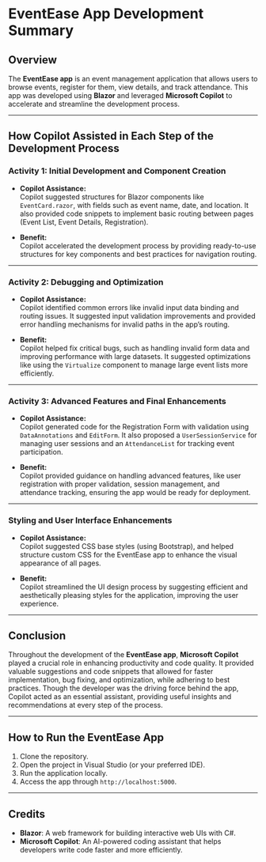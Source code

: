 # EventEase App Development Summary

## Overview

The **EventEase app** is an event management application that allows users to browse events, register for them, view details, and track attendance. This app was developed using **Blazor** and leveraged **Microsoft Copilot** to accelerate and streamline the development process.

---

## How Copilot Assisted in Each Step of the Development Process

### **Activity 1: Initial Development and Component Creation**
- **Copilot Assistance:**  
  Copilot suggested structures for Blazor components like `EventCard.razor`, with fields such as event name, date, and location. It also provided code snippets to implement basic routing between pages (Event List, Event Details, Registration).
  
- **Benefit:**  
  Copilot accelerated the development process by providing ready-to-use structures for key components and best practices for navigation routing.

---

### **Activity 2: Debugging and Optimization**
- **Copilot Assistance:**  
  Copilot identified common errors like invalid input data binding and routing issues. It suggested input validation improvements and provided error handling mechanisms for invalid paths in the app’s routing.
  
- **Benefit:**  
  Copilot helped fix critical bugs, such as handling invalid form data and improving performance with large datasets. It suggested optimizations like using the `Virtualize` component to manage large event lists more efficiently.

---

### **Activity 3: Advanced Features and Final Enhancements**
- **Copilot Assistance:**  
  Copilot generated code for the Registration Form with validation using `DataAnnotations` and `EditForm`. It also proposed a `UserSessionService` for managing user sessions and an `AttendanceList` for tracking event participation.
  
- **Benefit:**  
  Copilot provided guidance on handling advanced features, like user registration with proper validation, session management, and attendance tracking, ensuring the app would be ready for deployment.

---

### **Styling and User Interface Enhancements**
- **Copilot Assistance:**  
  Copilot suggested CSS base styles (using Bootstrap), and helped structure custom CSS for the EventEase app to enhance the visual appearance of all pages.

- **Benefit:**  
  Copilot streamlined the UI design process by suggesting efficient and aesthetically pleasing styles for the application, improving the user experience.

---

## Conclusion

Throughout the development of the **EventEase app**, **Microsoft Copilot** played a crucial role in enhancing productivity and code quality. It provided valuable suggestions and code snippets that allowed for faster implementation, bug fixing, and optimization, while adhering to best practices. Though the developer was the driving force behind the app, Copilot acted as an essential assistant, providing useful insights and recommendations at every step of the process.

---

## How to Run the EventEase App

1. Clone the repository.
2. Open the project in Visual Studio (or your preferred IDE).
3. Run the application locally.
4. Access the app through `http://localhost:5000`.

---

## Credits

- **Blazor**: A web framework for building interactive web UIs with C#.
- **Microsoft Copilot**: An AI-powered coding assistant that helps developers write code faster and more efficiently.

